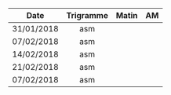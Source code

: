 |Date | Trigramme | Matin  | AM  |
|-----|:---------:|:------:|:---:|
| 31/01/2018 | asm |       |     |
| 07/02/2018 | asm |       |     |
| 14/02/2018 | asm |       |     |
| 21/02/2018 | asm |       |     |
| 07/02/2018 | asm |       |     |
